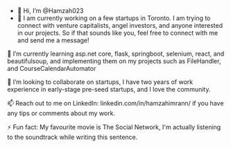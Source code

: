 - 👋 Hi, I’m @Hamzah023
- 👀 I am currently working on a few startups in Toronto. I am trying to connect with venture capitalists, angel investors, and anyone interested in our projects. So if that sounds like you, feel free to connect with me and send me a message!
  
🌱 I’m currently learning asp.net core, flask, springboot, selenium, react, and beautifulsoup, and implementing them on my projects such as FileHandler, and CourseCalendarAutomator

💞️ I’m looking to collaborate on startups, I have two years of work experience in early-stage pre-seed startups, and I love the community.

📫 Reach out to me on LinkedIn: linkedin.com/in/hamzahimrann/ if you have any tips or comments about my work.

⚡ Fun fact: My favourite movie is The Social Network, I'm actually listening to the soundtrack while writing this sentence.

<!---
Hamzah023/Hamzah023 is a ✨ special ✨ repository because its `README.md` (this file) appears on your GitHub profile.
You can click the Preview link to take a look at your changes.
--->
